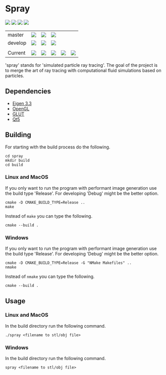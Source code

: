 # Spray

![](https://img.shields.io/github/languages/top/lyrahgames/spray.svg?style=for-the-badge)
![](https://img.shields.io/github/languages/code-size/lyrahgames/spray.svg?style=for-the-badge)
![](https://img.shields.io/github/repo-size/lyrahgames/spray.svg?style=for-the-badge)
![](https://img.shields.io/github/license/lyrahgames/spray.svg?style=for-the-badge)

<b>
<table>
    <tr>
        <td>
            master
        </td>
        <td>
            <a href="https://github.com/lyrahgames/spray">
                <img src="https://img.shields.io/github/last-commit/lyrahgames/spray/master.svg?logo=github&logoColor=white">
            </a>
        </td>    
        <td>
            <a href="https://circleci.com/gh/lyrahgames/spray/tree/master"><img src="https://circleci.com/gh/lyrahgames/spray/tree/master.svg?style=svg"></a>
        </td>
        <td>
            <a href="https://codecov.io/gh/lyrahgames/spray">
              <img src="https://codecov.io/gh/lyrahgames/spray/branch/master/graph/badge.svg" />
            </a>
        </td>
    </tr>
    <tr>
        <td>
            develop
        </td>
        <td>
            <a href="https://github.com/lyrahgames/spray/tree/develop">
                <img src="https://img.shields.io/github/last-commit/lyrahgames/spray/develop.svg?logo=github&logoColor=white">
            </a>
        </td>    
        <td>
            <a href="https://circleci.com/gh/lyrahgames/spray/tree/develop"><img src="https://circleci.com/gh/lyrahgames/spray/tree/develop.svg?style=svg"></a>
        </td>
        <td>
            <a href="https://codecov.io/gh/lyrahgames/spray">
              <img src="https://codecov.io/gh/lyrahgames/spray/branch/develop/graph/badge.svg" />
            </a>
        </td>
    </tr>
    <tr>
        <td>
        </td>
    </tr>
    <tr>
        <td>
            Current
        </td>
        <td>
            <a href="https://github.com/lyrahgames/spray">
                <img src="https://img.shields.io/github/commit-activity/y/lyrahgames/spray.svg?logo=github&logoColor=white">
            </a>
        </td>
        <td>
            <img src="https://img.shields.io/github/release/lyrahgames/spray.svg?logo=github&logoColor=white">
        </td>
        <td>
            <img src="https://img.shields.io/github/release-pre/lyrahgames/spray.svg?label=pre-release&logo=github&logoColor=white">
        </td>
        <td>
            <img src="https://img.shields.io/github/tag/lyrahgames/spray.svg?logo=github&logoColor=white">
        </td>
        <td>
            <img src="https://img.shields.io/github/tag-date/lyrahgames/spray.svg?label=latest%20tag&logo=github&logoColor=white">
        </td>
    </tr>
</table>
</b>

'spray' stands for 'simulated particle ray tracing'.
The goal of the project is to merge the art of ray tracing with computational fluid simulations based on particles.

## Dependencies
- [Eigen 3.3](http://eigen.tuxfamily.org/index.php?title=Main_Page)
- [OpenGL](https://www.opengl.org/)
- [GLUT](https://www.opengl.org/resources/libraries/glut/)
- [Qt5](https://www.qt.io/)

## Building
For starting with the build process do the following.

    cd spray
    mkdir build
    cd build

### Linux and MacOS
If you only want to run the program with performant image generation use the build type 'Release'.
For developing 'Debug' might be the better option.

    cmake -D CMAKE_BUILD_TYPE=Release ..
    make

Instead of `make` you can type the following.

    cmake --build .

### Windows
If you only want to run the program with performant image generation use the build type 'Release'.
For developing 'Debug' might be the better option.

    cmake -D CMAKE_BUILD_TYPE=Release -G "NMake Makefiles" ..
    nmake

Instead of `nmake` you can type the following.
    
    cmake --build .

## Usage
### Linux and MacOS
In the build directory run the following command.

    ./spray <filename to stl/obj file>

### Windows
In the build directory run the following command.

    spray <filename to stl/obj file>
